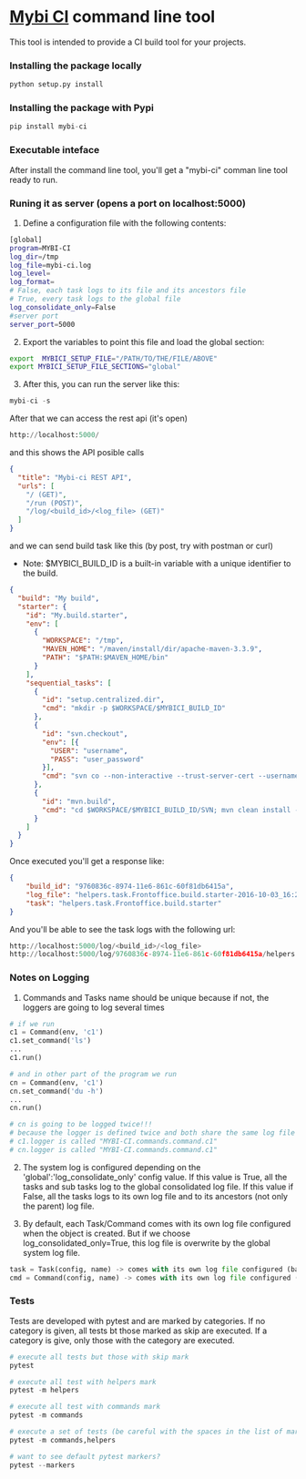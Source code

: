 # [Mybi CI] command line tool

This tool is intended to provide a CI build tool for your projects.

### Installing the package locally
```python
python setup.py install
```

### Installing the package with Pypi
```python
pip install mybi-ci
```

### Executable inteface

After install the command line tool, you'll get a "mybi-ci" comman line tool ready to run.

### Runing it as server (opens a port on localhost:5000)

1. Define a configuration file with the following contents:
```sh
[global]
program=MYBI-CI
log_dir=/tmp
log_file=mybi-ci.log
log_level=
log_format=
# False, each task logs to its file and its ancestors file
# True, every task logs to the global file
log_consolidate_only=False
#server port
server_port=5000
```

2. Export the variables to point this file and load the global section:
```sh
export  MYBICI_SETUP_FILE="/PATH/TO/THE/FILE/ABOVE"
export MYBICI_SETUP_FILE_SECTIONS="global"
```

3. After this, you can run the server like this:
```python
mybi-ci -s
```

After that we can access the rest api (it's open)
```python
http://localhost:5000/
```

and this shows the API posible calls
```json
{
  "title": "Mybi-ci REST API", 
  "urls": [
    "/ (GET)", 
    "/run (POST)", 
    "/log/<build_id>/<log_file> (GET)"
  ]
}
```
and we can send build task like this (by post, try with postman or curl)

* Note: $MYBICI_BUILD_ID is a built-in variable with a unique identifier to the build.
```json
{
  "build": "My build",
  "starter": {
    "id": "My.build.starter",
    "env": [
      {
        "WORKSPACE": "/tmp",
        "MAVEN_HOME": "/maven/install/dir/apache-maven-3.3.9",
        "PATH": "$PATH:$MAVEN_HOME/bin"
      }
    ],
    "sequential_tasks": [
      {
        "id": "setup.centralized.dir",
        "cmd": "mkdir -p $WORKSPACE/$MYBICI_BUILD_ID"
      },
      {
        "id": "svn.checkout",
        "env": [{
          "USER": "username",
          "PASS": "user_password"
        }],
        "cmd": "svn co --non-interactive --trust-server-cert --username=$USER --password=$PASS https://svn_dir/trunk $WORKSPACE/$MYBICI_BUILD_ID/SVN"
      },
      {
        "id": "mvn.build",
        "cmd": "cd $WORKSPACE/$MYBICI_BUILD_ID/SVN; mvn clean install -Dmaven.test.skip=true"
      }
    ]
  }
}
```

Once executed you'll get a response like:
```json
{
    "build_id": "9760836c-8974-11e6-861c-60f81db6415a",
    "log_file": "helpers.task.Frontoffice.build.starter-2016-10-03_16:20:53.log",
    "task": "helpers.task.Frontoffice.build.starter"
}
```

And you'll be able to see the task logs with the following url:
```python
http://localhost:5000/log/<build_id>/<log_file>
http://localhost:5000/log/9760836c-8974-11e6-861c-60f81db6415a/helpers.task.Frontoffice.build.starter-2016-10-03_16:20:53.log
```

### Notes on Logging

1. Commands and Tasks name should be unique because if not, the loggers are going to log several times

```python
# if we run
c1 = Command(env, 'c1')
c1.set_command('ls')
...
c1.run()

# and in other part of the program we run
cn = Command(env, 'c1')
cn.set_command('du -h')
...
cn.run()

# cn is going to be logged twice!!!
# because the logger is defined twice and both share the same log file
# c1.logger is called "MYBI-CI.commands.command.c1"
# cn.logger is called "MYBI-CI.commands.command.c1"
```

2. The system log is configured depending on the 'global':'log_consolidate_only' config value.
If this value is True, all the tasks and sub tasks log to the global consolidated log file.
If this value if False, all the tasks logs to its own log file and to its ancestors (not only the parent) log file.

3. By default, each Task/Command comes with its own log file configured when the object is created.
But if we choose log_consolidated_only=True, this log file is overwrite by the global system log file. 

```python
task = Task(config, name) -> comes with its own log file configured (based on the name and config)
cmd = Command(config, name) -> comes with its own log file configured (based on the name and config)
```

### Tests

Tests are developed with pytest and are marked by categories.
If no category is given, all tests bt those marked as skip are executed.
If a category is give, only those with the category are executed.

```python
# execute all tests but those with skip mark
pytest

# execute all test with helpers mark
pytest -m helpers

# execute all test with commands mark
pytest -m commands

# execute a set of tests (be careful with the spaces in the list of marks)
pytest -m commands,helpers

# want to see default pytest markers?
pytest --markers
```

[Mybi CI]: <https://www.mybi.es>
